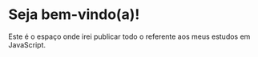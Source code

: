# Seja bem-vindo(a)!

Este é o espaço onde irei publicar todo o referente aos meus estudos em JavaScript.